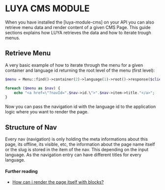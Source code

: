 # LUYA CMS MODULE

When you have installed the [luya-module-cms] on your API you can also retrieve menu data and render content of a given CMS Page. This guide sections explains how LUYA retrieves the data and how to iterate trough menus.

## Retrieve Menu

A very basic example of how to iterate through the menu for a given container and language id returning the root level of the menu (first level):

```php
$menu = Menu::find()->container(2)->language(1)->root()->response($client);

foreach ($menu as $nav) {
    echo "<a href=\"?navId=".$nav->id.\">".$nav->item->title."</a>";
}
```

Now you can pass the navigation id with the language id to the application logic where you want to render the page.

## Structure of Nav

Every nav (navigation) is only holding the meta informations about this page, its offline, its visible, etc, the information about the page name itself or the slug is stored in the item of the nav. This depending on the input language. As the navigation entry can have different titles for every language.

#### Further reading

+ [How can i render the page itself with blocks?](cms-page.md)